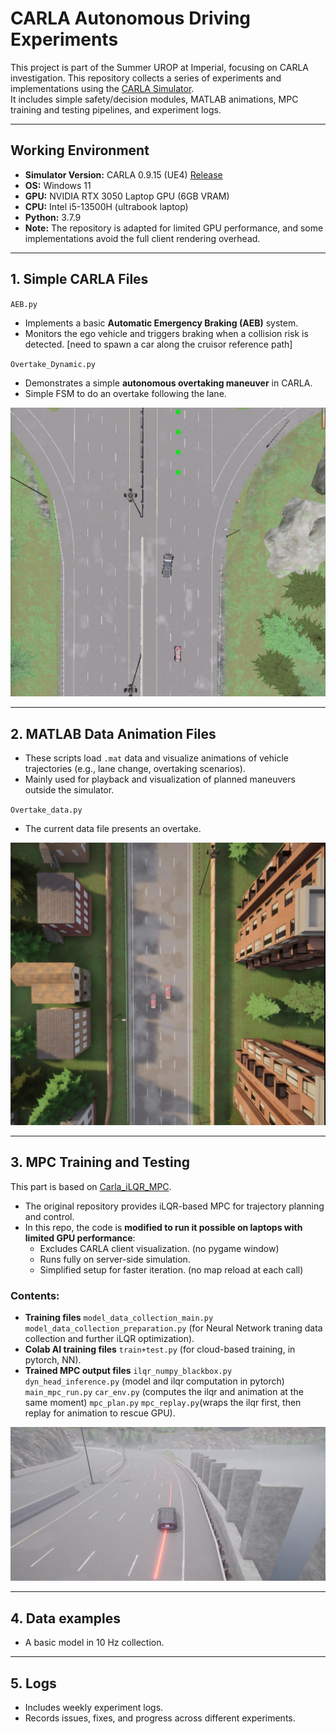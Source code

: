 # CARLA Autonomous Driving Experiments

This project is part of the Summer UROP at Imperial, focusing on CARLA investigation.
This repository collects a series of experiments and implementations using the [CARLA Simulator](https://carla.org/).  
It includes simple safety/decision modules, MATLAB animations, MPC training and testing pipelines, and experiment logs.  

---

## Working Environment

- **Simulator Version:** CARLA 0.9.15 (UE4) [Release](https://github.com/carla-simulator/carla/releases)
- **OS:** Windows 11  
- **GPU:** NVIDIA RTX 3050 Laptop GPU (6GB VRAM)  
- **CPU:** Intel i5-13500H (ultrabook laptop)  
- **Python:** 3.7.9   
- **Note:** The repository is adapted for limited GPU performance, and some implementations avoid the full client rendering overhead.  

---

## 1. Simple CARLA Files

 `AEB.py`  
- Implements a basic **Automatic Emergency Braking (AEB)** system.  
- Monitors the ego vehicle and triggers braking when a collision risk is detected. [need to spawn a car along the cruisor reference path]

 `Overtake_Dynamic.py`  
- Demonstrates a simple **autonomous overtaking maneuver** in CARLA.  
- Simple FSM to do an overtake following the lane.  

[![Auto Overtake Demo Video](Video/images/1.png)](https://drive.google.com/file/d/13aZ0a-tgNKtTqrkCOm9GskNRRUBcd4zv/view?usp=drive_link) 

---

## 2. MATLAB Data Animation Files

- These scripts load `.mat` data and visualize animations of vehicle trajectories (e.g., lane change, overtaking scenarios).  
- Mainly used for playback and visualization of planned maneuvers outside the simulator. 

 `Overtake_data.py`  
- The current data file presents an overtake.

[![Data Animation Video](Video/images/2.png)](https://drive.google.com/file/d/1RXUs9viSw_aNx5kH5hsobkE0RNDmBF1a/view?usp=drive_link) 

---

## 3. MPC Training and Testing

This part is based on [Carla_iLQR_MPC](https://github.com/YukunXia/Carla_iLQR_MPC).  
- The original repository provides iLQR-based MPC for trajectory planning and control.  
- In this repo, the code is **modified to run it possible on laptops with limited GPU performance**:  
  - Excludes CARLA client visualization. (no pygame window)
  - Runs fully on server-side simulation.  
  - Simplified setup for faster iteration. (no map reload at each call)

### Contents:  
- **Training files** 
`model_data_collection_main.py` `model_data_collection_preparation.py` (for Neural Network traning data collection and further iLQR optimization).  
- **Colab AI training files** 
`train+test.py` (for cloud-based training, in pytorch, NN).  
- **Trained MPC output files** 
`ilqr_numpy_blackbox.py` `dyn_head_inference.py` (model and ilqr computation in pytorch) 
`main_mpc_run.py` `car_env.py` (computes the ilqr and animation at the same moment) 
`mpc_plan.py` `mpc_replay.py`(wraps the ilqr first, then replay for animation to rescue GPU).  

[![MPC Demo Video](Video/images/3.png)](Video/MPC.mp4)

---

## 4. Data examples
- A basic model in 10 Hz collection.

---

## 5. Logs

- Includes weekly experiment logs.
- Records issues, fixes, and progress across different experiments.  



